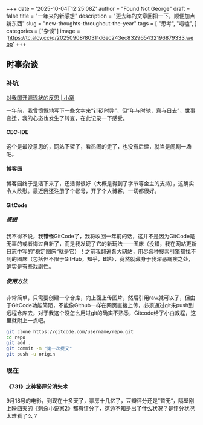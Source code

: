 +++
date = '2025-10-04T12:25:08Z'
author = "Found Not George"
draft = false
title = "一年来的新感想"
description = "更去年的文章回扣一下，顺便加点新东西"
slug = "new-thoughts-throughout-the-year"
tags = [
    "思考",
    "唠嗑",
]
categories = ["杂谈"]
image = 'https://tc.alcy.cc/q/20250908/80311d6ec243ec832965432196879333.webp'
+++

## 时事杂谈

### 补坑

[对我国开源现状的反思 | 小窝](https://areacloser.github.io/posts/thoughts-about-open-source/)

一年前，我曾愤慨地写下一些文字来“针砭时弊”，但“年与时驰，意与日去”，世事变迁，我的心态也发生了转变，在此记录一下感受。

#### CEC-IDE

这个是最没意思的，网站下架了，看热闹的走了，也没有后续，就当是闹剧一场吧。

#### 博客园

博客园终于是活下来了，还活得很好（大概是得到了字节等金主的支持），这确实令人欣慰。最近我还注册了个帐号，开了个人博客，一切都很好。

#### GitCode

##### 感想

我不得不说，我**错怪**GitCode了，我将收回一年前的话，这并不是因为GitCode是无辜的或者悔过自新了，而是我发现了它的新玩法——图床（没错，我在网站更新日志中写的”稳定图床“就是它）！之前我翻遍各大网站，用尽各种搜索引擎都找不到的图床（包括但不限于GitHub，知乎，B站），竟然就藏身于我深恶痛疾之处，确实是有些戏剧性。

##### 使用方法

非常简单，只需要创建一个仓库，向上面上传图片，然后引用raw就可以了，但由于GitCode功能简陋，不能像Github一样在网页直接上传，必须通过git来push到远程仓库去，对于我这个没怎么用过git的确实不熟悉，Gitcode给了小白教程，这里就附上一点吧。

```bash
git clone https://gitcode.com/username/repo.git
cd repo
git add .
git commit -m "第一次提交"
git push -u origin
```

### 现在

#### 《731》之神秘评分消失术

9月18号的电影，到现在十多天了，票房十几亿了，豆瓣评分还是”暂无“，隔壁刚上映四天的《刺杀小说家2》都有评分了，这边不知是出了什么状况？是评分状况太难看了么？

